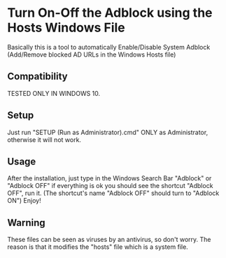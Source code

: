 # Turn On-Off the Adblock using the Hosts Windows File
Basically this is a tool to automatically Enable/Disable System Adblock (Add/Remove blocked AD URLs in the Windows Hosts file)

Compatibility
-----
TESTED ONLY IN WINDOWS 10.

Setup
-----
Just run "SETUP (Run as Administrator).cmd"
ONLY as Administrator, otherwise it will not work.

Usage
-----
After the installation, just type in the Windows Search Bar "Adblock" or "Adblock OFF"
if everything is ok you should see the shortcut "Adblock OFF", run it.
(The shortcut's name "Adblock OFF" should turn to "Adblock ON")
Enjoy!

Warning
-----
These files can be seen as viruses by an antivirus, so don't worry.
The reason is that it modifies the "hosts" file which is a system file.
